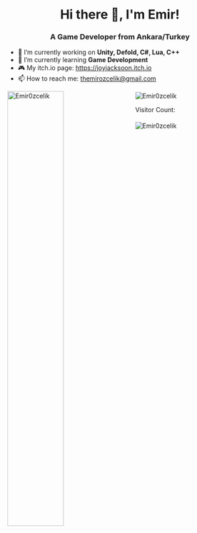 <h1 align="center">Hi there 👋, I'm Emir!</h1>
<h3 align="center">A Game Developer from Ankara/Turkey</h3>

- 🔭 I’m currently working on **Unity, Defold, C#, Lua, C++**
- 🌱 I’m currently learning **Game Development**
- :video_game: My itch.io page: https://joyjacksoon.itch.io
- 📫 How to reach me: themirozcelik@gmail.com

 <p>
   <img align="left" src="https://github-readme-stats.vercel.app/api?username=Emir0zcelik&show_icons=true&theme=github_dark" alt="Emir0zcelik" width="50%"/>
    &nbsp; &nbsp; &nbsp; &nbsp;
   <img align="center" src="https://github-readme-stats.vercel.app/api/top-langs/?username=Emir0zcelik&layout=compact&theme=github_dark" alt="Emir0zcelik"/>
 </p>

<p>  
 &nbsp; &nbsp; &nbsp; &nbsp;
 Visitor Count:<br><br>
 &nbsp; &nbsp; &nbsp; &nbsp;
 <img align="center" src="https://profile-counter.glitch.me/Emir0zcelik/count.svg" alt="Emir0zcelik" width="%50"/>
</p>
